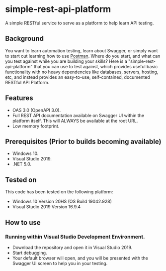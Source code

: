 # simple-rest-api-platform
A simple RESTful service to serve as a platform to help learn API testing.

## Background
You want to learn automation testing, learn about Swagger, or simply want to start out learning how to use [Postman](https://www.postman.com/).  Where do you start, and what can you test against while you are building your skills?
Here is a "simple-rest-api-platform" that you can use to test against, which provides useful basic functionality with no heavy dependencies like databases, servers, hosting, etc, and instead provides an easy-to-use, self-contained, documented RESTful API Platform.

## Features
- OAS 3.0 (OpenAPI 3.0).
- Full REST API documentation available on Swagger UI within the platform itself.  This will ALWAYS be available at the root URL.
- Low memory footprint.

## Prerequisites (Prior to builds becoming available)
- Windows 10.
- Visual Studio 2019.
- .NET 5.0.

## Tested on
This code has been tested on the following platform:
- Windows 10 Version 20HS (OS Build 19042.928)
- Visual Studio 2019 Version 16.9.4

## How to use
### Running within Visual Studio Development Environment.
- Download the repository and open it in Visual Studio 2019.
- Start debugging.
- Your default browser will open, and you will be presented with the Swagger UI screen to help you in your testing.

